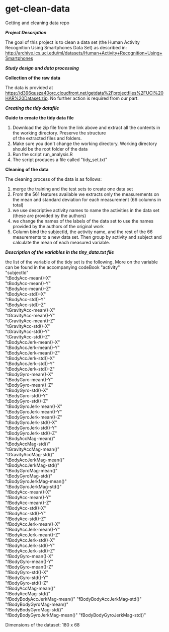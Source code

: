 # get-clean-data
Getting and cleaning data repo


***Project Description***

The goal of this project is to clean a data set (the Human Activity Recognition Using Smartphones Data Set) as described in: 
http://archive.ics.uci.edu/ml/datasets/Human+Activity+Recognition+Using+Smartphones 


***Study design and data processing***

**Collection of the raw data**

The data is provided at https://d396qusza40orc.cloudfront.net/getdata%2Fprojectfiles%2FUCI%20HAR%20Dataset.zip. 
No further action is required from our part.


***Creating the tidy datafile***

**Guide to create the tidy data file**

1. Download the zip file from the link above and extract all the contents in the working directory. Preserve the structure  
of the extracted files and folders. 
2. Make sure you don't change the working directory. Working directory should be the root folder of the data
3. Run the script run_analysis.R
4. The script produces a file called "tidy_set.txt" 

**Cleaning of the data**

The cleaning process of the data is as follows: 
1. merge the training and the test sets to create one data set
2. From the 561 features available we extracts only the measurements on the mean and standard deviation for each measurement (66 columns in total)
3. we use descriptive activity names to name the activities in the data set (these are provided by the authors)
4. we change the names of the labels of the data set to use the names provided by the authors of the original work
5. Column bind the subjectId, the activity name, and the rest of the 66 meaurements to a new data set. Then group by activity and subject 
and calculate the mean of each measured variable.

***Description of the variables in the tiny_data.txt file***

the list of the variable of the tidy set is the following. More on the variable can be found in the accompanying codeBook
"activity"                    
"subjectId"                   
"tBodyAcc-mean()-X"          
"tBodyAcc-mean()-Y"           
"tBodyAcc-mean()-Z"           
"tBodyAcc-std()-X"           
"tBodyAcc-std()-Y"            
"tBodyAcc-std()-Z"            
"tGravityAcc-mean()-X"       
"tGravityAcc-mean()-Y"        
"tGravityAcc-mean()-Z"        
"tGravityAcc-std()-X"        
"tGravityAcc-std()-Y"         
"tGravityAcc-std()-Z"         
"tBodyAccJerk-mean()-X"      
"tBodyAccJerk-mean()-Y"       
"tBodyAccJerk-mean()-Z"       
"tBodyAccJerk-std()-X"       
"tBodyAccJerk-std()-Y"        
"tBodyAccJerk-std()-Z"        
"tBodyGyro-mean()-X"         
"tBodyGyro-mean()-Y"          
"tBodyGyro-mean()-Z"          
"tBodyGyro-std()-X"          
"tBodyGyro-std()-Y"           
"tBodyGyro-std()-Z"           
"tBodyGyroJerk-mean()-X"     
"tBodyGyroJerk-mean()-Y"      
"tBodyGyroJerk-mean()-Z"      
"tBodyGyroJerk-std()-X"      
"tBodyGyroJerk-std()-Y"       
"tBodyGyroJerk-std()-Z"       
"tBodyAccMag-mean()"         
"tBodyAccMag-std()"           
"tGravityAccMag-mean()"       
"tGravityAccMag-std()"       
"tBodyAccJerkMag-mean()"      
"tBodyAccJerkMag-std()"       
"tBodyGyroMag-mean()"        
"tBodyGyroMag-std()"          
"tBodyGyroJerkMag-mean()"     
"tBodyGyroJerkMag-std()"     
"fBodyAcc-mean()-X"           
"fBodyAcc-mean()-Y"           
"fBodyAcc-mean()-Z"          
"fBodyAcc-std()-X"            
"fBodyAcc-std()-Y"            
"fBodyAcc-std()-Z"           
"fBodyAccJerk-mean()-X"       
"fBodyAccJerk-mean()-Y"       
"fBodyAccJerk-mean()-Z"      
"fBodyAccJerk-std()-X"        
"fBodyAccJerk-std()-Y"        
"fBodyAccJerk-std()-Z"       
"fBodyGyro-mean()-X"          
"fBodyGyro-mean()-Y"          
"fBodyGyro-mean()-Z"         
"fBodyGyro-std()-X"           
"fBodyGyro-std()-Y"           
"fBodyGyro-std()-Z"          
"fBodyAccMag-mean()"          
"fBodyAccMag-std()"           
"fBodyBodyAccJerkMag-mean()" 
"fBodyBodyAccJerkMag-std()"   
"fBodyBodyGyroMag-mean()"     
"fBodyBodyGyroMag-std()"     
"fBodyBodyGyroJerkMag-mean()" 
"fBodyBodyGyroJerkMag-std()" 


Dimensions of the dataset: 180 x 68
